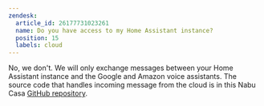 ```yaml
---
zendesk:
  article_id: 26177731023261
  name: Do you have access to my Home Assistant instance?
  position: 15
  labels: cloud
---
```


No, we don't. We will only exchange messages between your Home Assistant instance and the Google and Amazon voice assistants. The source code that handles incoming message from the cloud is in this Nabu Casa [GitHub repository](https://github.com/NabuCasa/hass-nabucasa/blob/master/hass_nabucasa/iot.py).
